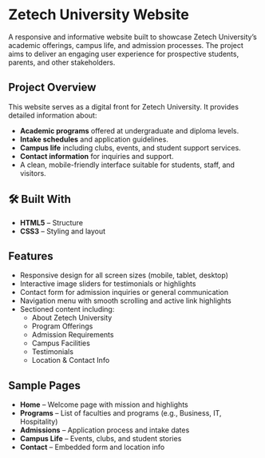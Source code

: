 # Zetech University Website 

A responsive and informative website built to showcase Zetech University’s academic offerings, campus life, and admission processes. The project aims to deliver an engaging user experience for prospective students, parents, and other stakeholders.

##  Project Overview

This website serves as a digital front for Zetech University. It provides detailed information about:
- **Academic programs** offered at undergraduate and diploma levels.
- **Intake schedules** and application guidelines.
- **Campus life** including clubs, events, and student support services.
- **Contact information** for inquiries and support.
- A clean, mobile-friendly interface suitable for students, staff, and visitors.

## 🛠 Built With
- **HTML5** – Structure
- **CSS3** – Styling and layout

##  Features
- Responsive design for all screen sizes (mobile, tablet, desktop)
- Interactive image sliders for testimonials or highlights
- Contact form for admission inquiries or general communication
- Navigation menu with smooth scrolling and active link highlights
- Sectioned content including:
  - About Zetech University
  - Program Offerings
  - Admission Requirements
  - Campus Facilities
  - Testimonials
  - Location & Contact Info

##  Sample Pages
- **Home** – Welcome page with mission and highlights
- **Programs** – List of faculties and programs (e.g., Business, IT, Hospitality)
- **Admissions** – Application process and intake dates
- **Campus Life** – Events, clubs, and student stories
- **Contact** – Embedded form and location info
